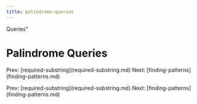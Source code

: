 ```yaml
---
title: palindrome-queries
---
```


Queries\"

# Palindrome Queries

Prev:
\[required-substring](required-substring.md)
Next: \[finding-patterns](finding-patterns.md)

Prev:
\[required-substring](required-substring.md)
Next: \[finding-patterns](finding-patterns.md)
